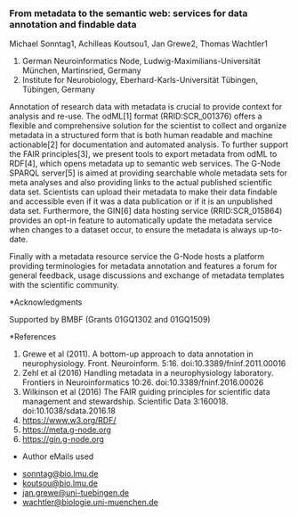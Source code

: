 ### From metadata to the semantic web: services for data annotation and findable data

Michael Sonntag1, Achilleas Koutsou1, Jan Grewe2, Thomas Wachtler1

1. German Neuroinformatics Node, Ludwig-Maximilians-Universität München, Martinsried, Germany
2. Institute for Neurobiology, Eberhard-Karls-Universität Tübingen, Tübingen, Germany


Annotation of research data with metadata is crucial to provide context for analysis 
and re-use. The odML[1] format (RRID:SCR_001376) offers a flexible and comprehensive 
solution for the scientist to collect and organize metadata in a structured form that 
is both human readable and machine actionable[2] for documentation and automated 
analysis. To further support the FAIR principles[3], we present tools to export 
metadata from odML to RDF[4], which opens metadata up to semantic web services. 
The G-Node SPARQL server[5] is aimed at providing searchable whole metadata sets 
for meta analyses and also providing links to the actual published scientific 
data set. Scientists can upload their metadata to make their data findable and 
accessible even if it was a data publication or if it is an unpublished data set. 
Furthermore, the GIN[6] data hosting service (RRID:SCR_015864) provides an opt-in 
feature to automatically update the metadata service when changes to a dataset occur, 
to ensure the metadata is always up-to-date.

Finally with a metadata resource service the G-Node hosts a platform providing 
terminologies for metadata annotation and features a forum for general feedback, 
usage discussions and exchange of metadata templates with the scientific community.


*Acknowledgments

Supported by BMBF (Grants 01GQ1302 and 01GQ1509)


*References

1. Grewe et al (2011). A bottom-up approach to data annotation in neurophysiology. Front. Neuroinform. 5:16. doi:10.3389/fninf.2011.00016
2. Zehl et al (2016) Handling metadata in a neurophysiology laboratory. Frontiers in Neuroinformatics 10:26. doi:10.3389/fninf.2016.00026
3. Wilkinson et al (2016) The FAIR guiding principles for scientific data management and stewardship. Scientific Data 3:160018. doi:10.1038/sdata.2016.18
4. https://www.w3.org/RDF/
5. https://meta.g-node.org
6. https://gin.g-node.org


* Author eMails used

- sonntag@bio.lmu.de
- koutsou@bio.lmu.de 
- jan.grewe@uni-tuebingen.de
- wachtler@biologie.uni-muenchen.de
